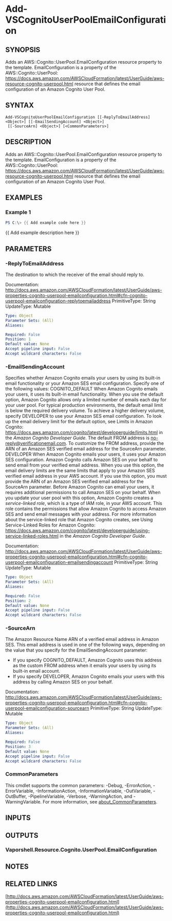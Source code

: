 # Add-VSCognitoUserPoolEmailConfiguration

## SYNOPSIS
Adds an AWS::Cognito::UserPool.EmailConfiguration resource property to the template.
EmailConfiguration is a property of the AWS::Cognito::UserPool: https://docs.aws.amazon.com/AWSCloudFormation/latest/UserGuide/aws-resource-cognito-userpool.html resource that defines the email configuration of an Amazon Cognito User Pool.

## SYNTAX

```
Add-VSCognitoUserPoolEmailConfiguration [[-ReplyToEmailAddress] <Object>] [[-EmailSendingAccount] <Object>]
 [[-SourceArn] <Object>] [<CommonParameters>]
```

## DESCRIPTION
Adds an AWS::Cognito::UserPool.EmailConfiguration resource property to the template.
EmailConfiguration is a property of the AWS::Cognito::UserPool: https://docs.aws.amazon.com/AWSCloudFormation/latest/UserGuide/aws-resource-cognito-userpool.html resource that defines the email configuration of an Amazon Cognito User Pool.

## EXAMPLES

### Example 1
```powershell
PS C:\> {{ Add example code here }}
```

{{ Add example description here }}

## PARAMETERS

### -ReplyToEmailAddress
The destination to which the receiver of the email should reply to.

Documentation: http://docs.aws.amazon.com/AWSCloudFormation/latest/UserGuide/aws-properties-cognito-userpool-emailconfiguration.html#cfn-cognito-userpool-emailconfiguration-replytoemailaddress
PrimitiveType: String
UpdateType: Mutable

```yaml
Type: Object
Parameter Sets: (All)
Aliases:

Required: False
Position: 1
Default value: None
Accept pipeline input: False
Accept wildcard characters: False
```

### -EmailSendingAccount
Specifies whether Amazon Cognito emails your users by using its built-in email functionality or your Amazon SES email configuration.
Specify one of the following values:
COGNITO_DEFAULT
When Amazon Cognito emails your users, it uses its built-in email functionality.
When you use the default option, Amazon Cognito allows only a limited number of emails each day for your user pool.
For typical production environments, the default email limit is below the required delivery volume.
To achieve a higher delivery volume, specify DEVELOPER to use your Amazon SES email configuration.
To look up the email delivery limit for the default option, see Limits in Amazon Cognito: https://docs.aws.amazon.com/cognito/latest/developerguide/limits.html in the *Amazon Cognito Developer Guide*.
The default FROM address is no-reply@verificationemail.com.
To customize the FROM address, provide the ARN of an Amazon SES verified email address for the SourceArn parameter.
DEVELOPER
When Amazon Cognito emails your users, it uses your Amazon SES configuration.
Amazon Cognito calls Amazon SES on your behalf to send email from your verified email address.
When you use this option, the email delivery limits are the same limits that apply to your Amazon SES verified email address in your AWS account.
If you use this option, you must provide the ARN of an Amazon SES verified email address for the SourceArn parameter.
Before Amazon Cognito can email your users, it requires additional permissions to call Amazon SES on your behalf.
When you update your user pool with this option, Amazon Cognito creates a *service-linked role*, which is a type of IAM role, in your AWS account.
This role contains the permissions that allow Amazon Cognito to access Amazon SES and send email messages with your address.
For more information about the service-linked role that Amazon Cognito creates, see Using Service-Linked Roles for Amazon Cognito: https://docs.aws.amazon.com/cognito/latest/developerguide/using-service-linked-roles.html in the *Amazon Cognito Developer Guide*.

Documentation: http://docs.aws.amazon.com/AWSCloudFormation/latest/UserGuide/aws-properties-cognito-userpool-emailconfiguration.html#cfn-cognito-userpool-emailconfiguration-emailsendingaccount
PrimitiveType: String
UpdateType: Mutable

```yaml
Type: Object
Parameter Sets: (All)
Aliases:

Required: False
Position: 2
Default value: None
Accept pipeline input: False
Accept wildcard characters: False
```

### -SourceArn
The Amazon Resource Name ARN of a verified email address in Amazon SES.
This email address is used in one of the following ways, depending on the value that you specify for the EmailSendingAccount parameter:
+ If you specify COGNITO_DEFAULT, Amazon Cognito uses this address as the custom FROM address when it emails your users by using its built-in email account.
+ If you specify DEVELOPER, Amazon Cognito emails your users with this address by calling Amazon SES on your behalf.

Documentation: http://docs.aws.amazon.com/AWSCloudFormation/latest/UserGuide/aws-properties-cognito-userpool-emailconfiguration.html#cfn-cognito-userpool-emailconfiguration-sourcearn
PrimitiveType: String
UpdateType: Mutable

```yaml
Type: Object
Parameter Sets: (All)
Aliases:

Required: False
Position: 3
Default value: None
Accept pipeline input: False
Accept wildcard characters: False
```

### CommonParameters
This cmdlet supports the common parameters: -Debug, -ErrorAction, -ErrorVariable, -InformationAction, -InformationVariable, -OutVariable, -OutBuffer, -PipelineVariable, -Verbose, -WarningAction, and -WarningVariable. For more information, see [about_CommonParameters](http://go.microsoft.com/fwlink/?LinkID=113216).

## INPUTS

## OUTPUTS

### Vaporshell.Resource.Cognito.UserPool.EmailConfiguration
## NOTES

## RELATED LINKS

[http://docs.aws.amazon.com/AWSCloudFormation/latest/UserGuide/aws-properties-cognito-userpool-emailconfiguration.html](http://docs.aws.amazon.com/AWSCloudFormation/latest/UserGuide/aws-properties-cognito-userpool-emailconfiguration.html)

